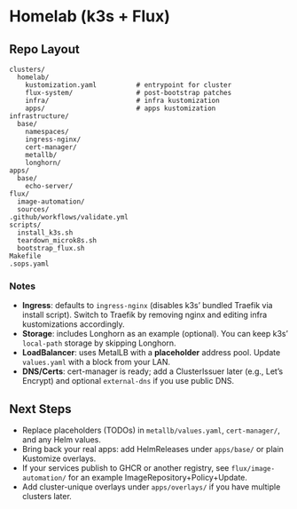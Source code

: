 # Homelab (k3s + Flux)


## Repo Layout

```
clusters/
  homelab/
    kustomization.yaml          # entrypoint for cluster
    flux-system/                # post-bootstrap patches
    infra/                      # infra kustomization
    apps/                       # apps kustomization
infrastructure/
  base/
    namespaces/
    ingress-nginx/
    cert-manager/
    metallb/
    longhorn/
apps/
  base/
    echo-server/
flux/
  image-automation/
  sources/
.github/workflows/validate.yml
scripts/
  install_k3s.sh
  teardown_microk8s.sh
  bootstrap_flux.sh
Makefile
.sops.yaml
```

### Notes

- **Ingress**: defaults to `ingress-nginx` (disables k3s’ bundled Traefik via install script). Switch to Traefik by removing nginx and editing infra kustomizations accordingly.
- **Storage**: includes Longhorn as an example (optional). You can keep k3s’ `local-path` storage by skipping Longhorn.
- **LoadBalancer**: uses MetalLB with a **placeholder** address pool. Update `values.yaml` with a block from your LAN.
- **DNS/Certs**: cert-manager is ready; add a ClusterIssuer later (e.g., Let’s Encrypt) and optional `external-dns` if you use public DNS.

## Next Steps

- Replace placeholders (TODOs) in `metallb/values.yaml`, `cert-manager/`, and any Helm values.
- Bring back your real apps: add HelmReleases under `apps/base/` or plain Kustomize overlays.
- If your services publish to GHCR or another registry, see `flux/image-automation/` for an example ImageRepository+Policy+Update.
- Add cluster-unique overlays under `apps/overlays/` if you have multiple clusters later.
